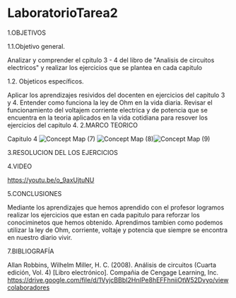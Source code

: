 

# LaboratorioTarea2
1.OBJETIVOS

1.1.Objetivo general.

Analizar y comprender el cpitulo 3 - 4 del libro de "Analisis de circuitos electricos" y realizar los ejercicios que se plantea en cada capitulo

1.2. Objeticos específicos.

Aplicar los aprendizajes resividos del docenten en  ejercicios del capitulo 3 y 4.
Entender como funciona la ley de Ohm en la vida diaria.
Revisar el funcionamiento del voltajem corriente electrica y de potencia que se encuentra en la teoria aplicados en la vida cotidiana para resover los ejercicios del capitulo 4.
2.MARCO TEORICO


Capitulo 4
![Concept Map (7)](https://user-images.githubusercontent.com/81887698/121995189-296b6c00-cd6c-11eb-9973-eaa80ac8e05a.jpg)
![Concept Map (8)](https://user-images.githubusercontent.com/81887698/121995204-2ec8b680-cd6c-11eb-9574-2f471c44f1f9.jpg)![Concept Map (9)](https://user-images.githubusercontent.com/81887698/121995217-34260100-cd6c-11eb-9a71-4f9f0b388fd9.jpg)



3.RESOLUCION DEL LOS EJERCICIOS

4.VIDEO

https://youtu.be/o_9axUjtuNU

5.CONCLUSIONES

Mediante los aprendizajes que hemos aprendido con el profesor logramos realizar los ejercicios que estan en cada papitulo para reforzar los conociminetos que hemos obtenido.
Aprendimos tambien como podemos utilizar la ley de Ohm, corriente, voltaje y potencia que siempre se encontra en nuestro diario vivir.

7.BIBLIOGRAFÍA

Allan Robbins, Wilhelm Miller, H. C. (2008). Análisis de circuitos (Cuarta edición, Vol. 4) [Libro electrónico]. Compañia de Cengage Learning, Inc. https://drive.google.com/file/d/1VyjcBBbI2HnIPe8hEFFhniiOtW52Dvyo/viewcolaboradores
